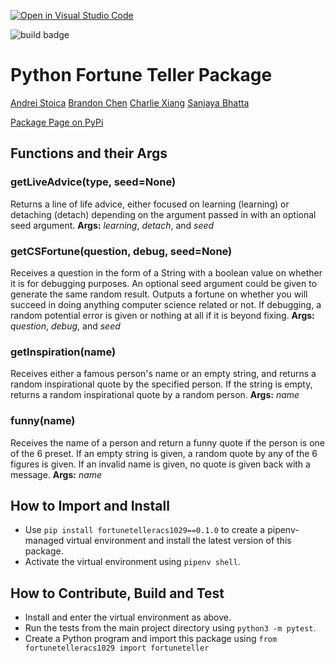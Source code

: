 [![Open in Visual Studio Code](https://classroom.github.com/assets/open-in-vscode-c66648af7eb3fe8bc4f294546bfd86ef473780cde1dea487d3c4ff354943c9ae.svg)](https://classroom.github.com/online_ide?assignment_repo_id=9088627&assignment_repo_type=AssignmentRepo)

![build badge](https://github.com/software-students-fall2022/python-package-exercise-project-3-team-16/actions/workflows/build.yaml/badge.svg)

# Python Fortune Teller Package

[Andrei Stoica](https://github.com/andreicstoica)
[Brandon Chen](https://github.com/b-chen00)
[Charlie Xiang](https://github.com/xiang-charlie)
[Sanjaya Bhatta](https://github.com/itSanjaya)

[Package Page on PyPi](https://pypi.org/project/fortunetelleracs1029/0.1.0/)

## Functions and their Args
### getLiveAdvice(type, seed=None)
Returns a line of life advice, either focused on learning (learning) or detaching (detach) depending on the argument passed in with an optional seed argument.
**Args:**
_learning_, _detach_, and _seed_
### getCSFortune(question, debug, seed=None)
Receives a question in the form of a String with a boolean value on whether it is for
debugging purposes. An optional seed argument could be given to generate the same
random result. Outputs a fortune on whether you will succeed in doing anything computer
science related or not. If debugging, a random potential error is given or nothing at
all if it is beyond fixing.
**Args:**
_question_, _debug_, and _seed_
### getInspiration(name)
Receives either a famous person's name or an empty string, and returns a random inspirational quote by the specified
person. If the string is empty, returns a random inspirational quote by a random person.
**Args:**
_name_
### funny(name)
Receives the name of a person and return a funny quote if the person is one of the 6 preset. If an empty string is
given, a random quote by any of the 6 figures is given. If an invalid name is given, no quote is given back with a
message.
**Args:**
_name_

## How to Import and Install
* Use `pip install fortunetelleracs1029==0.1.0` to create a pipenv-managed virtual environment and install the latest version of this package.
* Activate the virtual environment using `pipenv shell`.

## How to Contribute, Build and Test
* Install and enter the virtual environment as above.
* Run the tests from the main project directory using `python3 -m pytest`.
* Create a Python program and import this package using `from fortunetelleracs1029 import fortuneteller`

